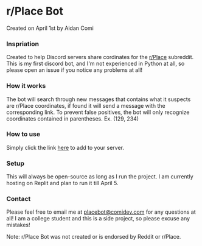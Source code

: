 # r/Place Bot
Created on April 1st by Aidan Comi

### Inspriation
Created to help Discord servers share cordinates for the [r/Place](https://reddit.com/r/place) subreddit. This is my first discord bot, and I'm not experienced in Python at all, so please open an issue if you notice any problems at all!

### How it works
The bot will search through new messages that contains what it suspects are r/Place coordinates, if found it will send a message with the corresponding link. To prevent false positives, the bot will only recognize coordinates contained in parentheses. Ex. (129, 234)

### How to use
Simply click the link [here](https://discord.com/api/oauth2/authorize?client_id=959523533493518356&scope=bot&permissions=3072) to add to your server.

### Setup
This will always be open-source as long as I run the project. I am currently hosting on Replit and plan to run it till April 5.

### Contact
Please feel free to email me at [placebot@comidev.com](mailto:placebot@comidev.com) for any questions at all! I am a college student and this is a side project, so please excuse any mistakes!

Note: r/Place Bot was not created or is endorsed by Reddit or r/Place.
